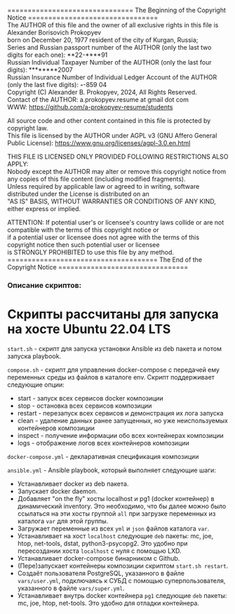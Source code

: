 =============================== The Beginning of the Copyright Notice ================================   
 The AUTHOR of this file and the owner of all exclusive rights in this file is Alexander Borisovich Prokopyev   
 born on December 20, 1977 resident of the city of Kurgan, Russia;   
 Series and Russian passport number of the AUTHOR (only the last two digits for each one): **22-****91   
 Russian Individual Taxpayer Number of the AUTHOR (only the last four digits): ********2007   
 Russian Insurance Number of Individual Ledger Account of the AUTHOR (only the last five digits): ***-***-859 04   
 Copyright (C) Alexander B. Prokopyev, 2024, All Rights Reserved.   
 Contact of the AUTHOR: a.prokopyev.resume at gmail dot com   
 WWW: https://github.com/a-prokopyev-resume/students   

 All source code and other content contained in this file is protected by copyright law.   
 This file is licensed by the AUTHOR under AGPL v3 (GNU Affero General Public License): https://www.gnu.org/licenses/agpl-3.0.en.html   

 THIS FILE IS LICENSED ONLY PROVIDED FOLLOWING RESTRICTIONS ALSO APPLY:   
 Nobody except the AUTHOR may alter or remove this copyright notice from any copies of this file content (including modified fragments).   
 Unless required by applicable law or agreed to in writing, software distributed under the License is distributed on an   
 "AS IS" BASIS, WITHOUT WARRANTIES OR CONDITIONS OF ANY KIND, either express or implied.    

 ATTENTION: If potential user's or licensee's country laws collide or are not compatible with the terms of this copyright notice or    
 if a potential user or licensee does not agree with the terms of this copyright notice then such potential user or licensee     
 is STRONGLY PROHIBITED to use this file by any method.   
===================================== The End of the Copyright Notice ================================   

### Описание скриптов:

# Скрипты рассчитаны для запуска на хосте Ubuntu 22.04 LTS

`start.sh` - скрипт для запуска установки Ansible из deb пакета и потом
запуска playbook.

`compose.sh` - скрипт для управления docker-compose с передачей ему переменных среды из файлов
в каталоге env. Скрипт поддерживает следующие опции:  
* start - запуск всех сервисов docker композиции  
* stop - остановка всех сервисов композиции
* restart - перезапуск всех сервисов и демонстрация их лога запуска
* clean - удаление данных ранее запущенных, но уже неиспользуемых контейнеров композиции
* inspect - получение информации обо всех контейнерах композиции
* logs - отображение логов всех контейнеров композиции

`docker-compose.yml` - декларативная спецификация композиции

`ansible.yml` - Ansible playbook, который выполняет следующие шаги:
* Устанавливает docker из deb пакета.
* Запускает docker daemon.
* Добавляет "on the fly" хосты localhost и pg1 (docker контейнер) в динамический inventory. Это необходимо, что бы далее можно было ссылаться на эти хосты группой `all` при загрузке переменных из каталога `var` для этой группы.
* Загружает переменные из всех `yml` и `json`  файлов каталога `var`.
* Устанавливает на хост `localhost` следующие `deb` пакеты: mc, joe, htop, net-tools, dstat, python3-psycopg2. Это удобно при пересоздании хоста `localhost` с нуля с помощью LXD.
* Устанавливает docker-compose бинарником с Github.
* (Пере)запускает контейнеры композиции скриптом `start.sh restart`.
* Создаёт пользователя PostgreSQL, указанного в файле `vars/user.yml`, подключаясь к СУБД с помощью суперпользователя, указанного в файле `vars/super.yml`.
* Устанавливает внутрь docker контейнера `pg1`  следующие `deb` пакеты: mc, joe, htop, net-tools. Это удобно для отладки контейнера.
